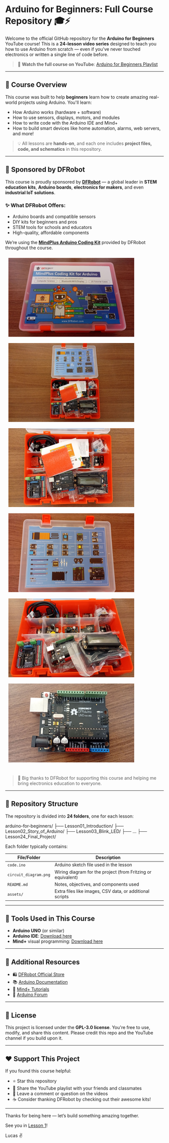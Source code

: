 # Arduino for Beginners: Full Course Repository 🎓⚡

Welcome to the official GitHub repository for the **Arduino for Beginners** YouTube course! This is a **24-lesson video series** designed to teach you how to use Arduino from scratch — even if you've never touched electronics or written a single line of code before.

> 🔗 **Watch the full course on YouTube**: [Arduino for Beginners Playlist](https://www.youtube.com/@lucasfernandochannel/featured)

---

## 🚀 Course Overview

This course was built to help **beginners** learn how to create amazing real-world projects using Arduino. You'll learn:

- How Arduino works (hardware + software)
- How to use sensors, displays, motors, and modules
- How to write code with the Arduino IDE and Mind+
- How to build smart devices like home automation, alarms, web servers, and more!

> 💡 All lessons are **hands-on**, and each one includes **project files, code, and schematics** in this repository.

---

## 🎁 Sponsored by DFRobot

This course is proudly sponsored by **[DFRobot](https://www.dfrobot.com/)** — a global leader in **STEM education kits**, **Arduino boards**, **electronics for makers**, and even **industrial IoT solutions**.

### ✨ What DFRobot Offers:
- Arduino boards and compatible sensors
- DIY kits for beginners and pros
- STEM tools for schools and educators
- High-quality, affordable components

We’re using the **[MindPlus Arduino Coding Kit](https://www.dfrobot.com/product-2360.html)** provided by DFRobot throughout the course.

<div style="display: flex; flex-wrap: wrap;">
    <img src="https://github.com/lucasfernandoprojects/arduino-for-beginners-course/blob/main/photos/1.jpg" width="400" height="250" style="margin: 10px;">
    <img src="https://github.com/lucasfernandoprojects/arduino-for-beginners-course/blob/main/photos/2.jpg" width="400" height="250" style="margin: 10px;">
    <img src="https://github.com/lucasfernandoprojects/arduino-for-beginners-course/blob/main/photos/3.jpg" width="400" height="250" style="margin: 10px;">
    <img src="https://github.com/lucasfernandoprojects/arduino-for-beginners-course/blob/main/photos/4.jpg" width="400" height="250" style="margin: 10px;">
    <img src="https://github.com/lucasfernandoprojects/arduino-for-beginners-course/blob/main/photos/5.jpg" width="400" height="250" style="margin: 10px;">
    <img src="https://github.com/lucasfernandoprojects/arduino-for-beginners-course/blob/main/photos/6.jpg" width="400" height="250" style="margin: 10px;">
</div>
</br>

> 🙌 Big thanks to DFRobot for supporting this course and helping me bring electronics education to everyone.

---

## 📁 Repository Structure

The repository is divided into **24 folders**, one for each lesson:

arduino-for-beginners/
├── Lesson01_Introduction/
├── Lesson02_Story_of_Arduino/
├── Lesson03_Blink_LED/
├── ...
├── Lesson24_Final_Project/

Each folder typically contains:

| File/Folder              | Description |
|--------------------------|-------------|
| `code.ino`               | Arduino sketch file used in the lesson |
| `circuit_diagram.png`    | Wiring diagram for the project (from Fritzing or equivalent) |
| `README.md`              | Notes, objectives, and components used |
| `assets/`                | Extra files like images, CSV data, or additional scripts |

---

## 🧰 Tools Used in This Course

- **Arduino UNO** (or similar)
- **Arduino IDE**: [Download here](https://www.arduino.cc/en/software)
- **Mind+** visual programming: [Download here](https://mindplus.cc/en.html)
---

## 🔗 Additional Resources

- 🛍️ [DFRobot Official Store](https://www.dfrobot.com/)
- 📚 [Arduino Documentation](https://docs.arduino.cc/)
- 🧱 [Mind+ Tutorials](https://mindplus.dfrobot.com/catalog)
- 💬 [Arduino Forum](https://forum.arduino.cc/)

---

## 📢 License

This project is licensed under the **GPL-3.0 license**. You're free to use, modify, and share this content. Please credit this repo and the YouTube channel if you build upon it.

---

## ❤️ Support This Project

If you found this course helpful:

- ⭐ Star this repository
- 📢 Share the YouTube playlist with your friends and classmates
- 💬 Leave a comment or question on the videos
- ☕ Consider thanking DFRobot by checking out their awesome kits!

---

Thanks for being here — let’s build something amazing together.

See you in [Lesson 1](https://www.youtube.com/@lucasfernandochannel/featured)!

Lucas ✌️

